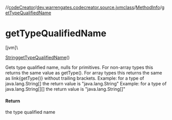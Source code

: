 //[codeCreator](../../../index.md)/[dev.warrengates.codecreator.source.jvmclass](../index.md)/[MethodInfo](index.md)/[getTypeQualifiedName](get-type-qualified-name.md)

# getTypeQualifiedName

[jvm]\

[String](https://docs.oracle.com/javase/8/docs/api/java/lang/String.html)[getTypeQualifiedName](get-type-qualified-name.md)()

Gets type qualified name, nulls for primitives. For non-array types this returns the same value as getType(). For array types this returns the same as link{getType()} without trailing brackets. Example: for a type of java.lang.String[] the return value is &quot;java.lang.String&quot; Example: for a type of java.lang.String[][] the return value is &quot;java.lang.String[]&quot;

#### Return

the type qualified name

